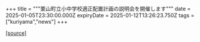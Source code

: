 +++
title = """栗山町立小中学校適正配置計画の説明会を開催します"""
date = 2025-01-05T23:30:00.000Z
expiryDate = 2025-01-12T13:26:23.750Z
tags = ["kuriyama","news"]
+++


[[source]](https://www.town.kuriyama.hokkaido.jp/site/mirai/29768.html)

